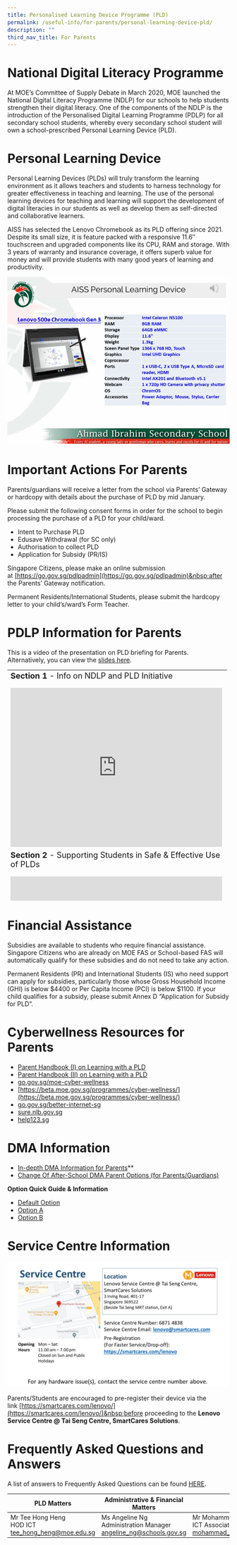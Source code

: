 ```yaml
---
title: Personalised Learning Device Programme (PLD)
permalink: /useful-info/for-parents/personal-learning-device-pld/
description: ""
third_nav_title: For Parents
---
```

# **National Digital Literacy Programme**<br>
At MOE’s Committee of Supply Debate in March 2020, MOE launched the National Digital Literacy Programme (NDLP) for our schools to help students strengthen their digital literacy. One of the components of the NDLP is the introduction of the Personalised Digital Learning Programme (PDLP) for all secondary school students, whereby every secondary school student will own a school-prescribed Personal Learning Device (PLD).

# **Personal Learning Device**<br>
Personal Learning Devices (PLDs) will truly transform the learning environment as it allows teachers and students to harness technology for greater effectiveness in teaching and learning. The use of the personal learning devices for teaching and learning will support the development of digital literacies in our students as well as develop them as self-directed and collaborative learners.

AISS has selected the Lenovo Chromebook as its PLD offering since 2021. Despite its small size, it is feature packed with a responsive 11.6″ touchscreen and upgraded components like its CPU, RAM and storage. With 3 years of warranty and insurance coverage, it offers superb value for money and will provide students with many good years of learning and productivity.

![](/images/Chromebook%20Gen3%20Enhanced%20photo.jpg)

# **Important Actions For Parents**<br>
Parents/guardians will receive a letter from the school via Parents’ Gateway or hardcopy with details about the purchase of PLD by mid January.

Please submit the following consent forms in order for the school to begin processing the purchase of a PLD for your child/ward.

*   Intent to Purchase PLD
*   Edusave Withdrawal (for SC only)
*   Authorisation to collect PLD
*   Application for Subsidy (PR/IS)

Singapore Citizens, please make an online submission at&nbsp;[https://go.gov.sg/pdlpadmin](https://go.gov.sg/pdlpadmin)&nbsp;after the Parents’ Gateway notification.

Permanent Residents/International Students, please submit the hardcopy letter to your child’s/ward’s Form Teacher.

# **PDLP Information for Parents**<br>
This is a video of the presentation on PLD briefing for Parents.<br>
Alternatively, you can view the <a href="https://drive.google.com/file/d/12s-gpXIkL6Y8yBPUK7e79ihU2tPgLqaw/view?usp=share_link" target="_blank">slides here</a>.
<br>
<table style="width: 785px; height: 523px;" class="ive_eobj_center iveo_table ives_tab_zen">
<tbody>
<tr>
<td style="width: 484px;"><font size="4"><b>Section 1 </b> - Info on NDLP and PLD Initiative</font><br><br><iframe class="ive_eobj_center" allowfullscreen="" frameborder="0" src="https://www.youtube.com/embed/2eOWS0VKLKc?wmode=transparent" height="360" width="480"></iframe><br>
</td>
</tr>
<tr>
<td><font size="4"><b>Section 2</b> - Supporting Students in Safe &amp; Effective Use of PLDs</font><br><br><iframe allowfullscreen="" frameborder="0" src="https://www.youtube.com/embed/Baf9R2yAQlA?wmode=transparent" height="360" width="480"></iframe><br>
</td>
</tr>
<tr>
<td><font size="4"><b><br>Section 3</b> - Device &amp; Funding Information<br></font><br><iframe allowfullscreen="" frameborder="0" src="https://www.youtube.com/embed/hjn5_yOc5QI?wmode=transparent" height="360" width="480"></iframe><br><br>
</td>
</tr>
<tr>
<td><b>Section 4</b><font size="4">- Action by Parents &amp; Guardian</font><br><br><font size="4"></font><iframe allowfullscreen="" frameborder="0" src="https://www.youtube.com/embed/uKR5DfvwNLk?wmode=transparent" height="360" width="480"></iframe><br>
</td>
</tr>
</tbody>
</table>

# **Financial Assistance**<br>
Subsidies are available to students who require financial assistance. Singapore Citizens who are already on MOE FAS or School-based FAS will automatically qualify for these subsidies and do not need to take any action.

Permanent Residents (PR) and International Students (IS) who need support can apply for subsidies, particularly those whose Gross Household Income (GHI) is below $4400 or Per Capita Income (PCI) is below $1100. If your child qualifies for a subsidy, please submit Annex D “Application for Subsidy for PLD”.

# **Cyberwellness Resources for Parents**<br>
*   [Parent Handbook (I) on Learning with a PLD](https://drive.google.com/file/d/1L5SpJIQo_ZWZrxjJK1vMtL9in7KXtqxm/view?usp=share_link)
*   [Parent Handbook (II) on Learning with a PLD](https://drive.google.com/file/d/13C3U3ySji5W9-j9fSsKggEqEkQuG6wbQ/view?usp=share_link)
*   [go.gov.sg/moe-cyber-wellness](https://go.gov.sg/moe-cyber-wellness)
*   [https://beta.moe.gov.sg/programmes/cyber-wellness/](https://beta.moe.gov.sg/programmes/cyber-wellness/)
*   [go.gov.sg/better-internet-sg](https://www.betterinternet.sg/Resources/Resources-Listing?topic=everything&amp;persona=parents)
*   [sure.nlb.gov.sg](https://sure.nlb.gov.sg/)
*   [help123.sg](https://www.help123.sg/)

# **DMA Information**<br>
*   [In-depth DMA Information for Parents](https://drive.google.com/file/d/1azH-ggesSi9RcYhDmhPOzTCgRdhAl2Ci/view?usp=share_link)**
*   [Change Of After-School DMA Parent Options (for Parents/Guardians)](https://form.gov.sg/6143ec0c70054d0012da2b0f)

**Option Quick Guide &amp; Information**  

*   [Default Option](https://ahmadibrahimsec-moe-edu-sg-admin.cwp.sg/qql/slot/u529/2022/School%20Matters/PLD/PORC4%20-%20DMA%20Parent%20Guide%20for%20Default%20Option%20Chrome%20Devices_2%20Sep%2021.pdf)
*   [Option A](https://ahmadibrahimsec-moe-edu-sg-admin.cwp.sg/qql/slot/u529/2022/School%20Matters/PLD/PORC5%20-%20DMA%20Parent%20Guide%20for%20Option%20A%20Chrome%20Devices_2%20Sep%2021.pdf)
*   [Option B](https://ahmadibrahimsec-moe-edu-sg-admin.cwp.sg/qql/slot/u529/2022/School%20Matters/PLD/PORC6%20-%20DMA%20Parent%20Guide%20for%20Option%20B%20Chrome%20Devices_2%20Sep%2021.pdf)

# **Service Centre Information**<br>
![](/images/Lenovo%20Service%20Centre%20at%20Tai%20Seng.jpg)

Parents/Students are encouraged to pre-register their device via the link&nbsp;[https://smartcares.com/lenovo/](https://smartcares.com/lenovo/)&nbsp;before proceeding to the&nbsp;**Lenovo Service Centre @ Tai Seng Centre, SmartCares Solutions**.

# **Frequently Asked Questions and Answers**<br>
A list of answers to Frequently Asked Questions can be found <a target="_blank" href="https://sites.google.com/moe.edu.sg/ndlp-aiss/pld-faqs">HERE</a>.


| PLD Matters | Administrative &amp; Financial Matters | DMA Matters|
| -------- | -------- | -------- |
| Mr Tee Hong Heng<br>HOD ICT<br>[tee\_hong\_heng@moe.edu.sg](mailto:tee_hong_heng@moe.edu.sg)    | Ms Angeline Ng<br>Administration Manager<br>[angeline\_ng@schools.gov.sg](mailto:angeline_ng@schools.gov.sg)  | Mr Mohammad Hafiz<br>ICT Associate<br>[mohammad\_hafiz\_hairuddin@moe.edu.sg](mailto:mohammad_hafiz_hairuddin@moe.edu.sg)    |